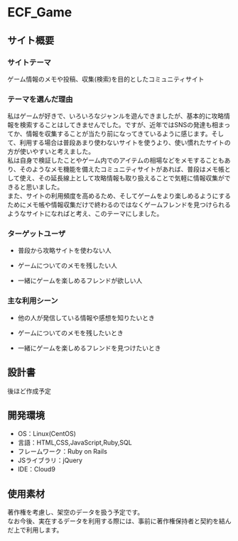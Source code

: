 # <!--ここにアプリ名を入力-->ECF_Game
<!--​READMEを作成する際は、項目内の【補足説明】は削除して完成させてください。-->
## サイト概要
### サイトテーマ
<!-- 【補足説明】 -->
<!-- - 〜なコミュニティサイトorレビューサイトorSNS　と１文で記載する --> 
​ゲーム情報のメモや投稿、収集(検索)を目的としたコミュニティサイト


### テーマを選んだ理由
<!-- 【補足説明】 -->
<!-- - ですます調で記載しましょう。READMEファイルは企業様も見られます。 -->
<!-- - ３文以上記載しましょう。 -->

<!--　★テーマ理由を記載する際のポイント　-->
<!-- - 自分自身の背景の説明（このポートフォリオを作る前提を説明） -->
<!-- - 扱う題材が抱えている問題・課題の説明 -->
<!-- - ターゲットとするユーザーが持つであろう課題の説明（需要をアピールするため） -->
<!-- - 当問題を解決するために、このようなポートフォリオを制作してみようと考えました」という結び -->

<!-- ★記載例 -->
<!-- もともと料理が好きで、オリジナルレシピで料理を作ることが多いのですが、少しずつレシピが1パターンになってきており頭を悩ませていました。 -->
<!-- 身近に自分と同じように、料理を好んでする友人がいないため困っていた所、他の人がどのようなレシピで作っているのかを知れるサービスがあれば便利だと考えました。 -->
<!-- また料理好きな人だけでなく、日々料理を作る必要があるがレシピに困っている人の助けにもなると考え、このテーマにしました。 -->
​私はゲームが好きで、いろいろなジャンルを遊んできましたが、基本的に攻略情報を検索することはしてきませんでした。ですが、近年ではSNSの発達も相まってか、情報を収集することが当たり前になってきているように感じます。そして、利用する場合は普段あまり使わないサイトを使うより、使い慣れたサイトの方が使いやすいと考えました。  
私は自身で検証したことやゲーム内でのアイテムの相場などをメモすることもあり、そのようなメモ機能を備えたコミュニティサイトがあれば、普段はメモ帳として使え、その延長線上として攻略情報も取り扱えることで気軽に情報収集ができると思いました。  
また、サイトの利用頻度を高めるため、そしてゲームをより楽しめるようにするためにメモ帳や情報収集だけで終わるのではなくゲームフレンドを見つけられるようなサイトになればと考え、このテーマにしました。


### ターゲットユーザ
<!-- 【補足説明】 -->
<!-- - 〜な人という記載方法で、2つ以上記載しましょう -->
<!-- - テーマ理由と矛盾のないターゲットを選出しましょう -->
<!-- - 実際にサービスを利用する立場であると想定しましょう  -->
 - ​普段から攻略サイトを使わない人

 - ゲームについてのメモを残したい人

 - 一緒にゲームを楽しめるフレンドが欲しい人


### 主な利用シーン
<!-- 【補足説明】 -->
<!-- - 〜な時という記載方法で、2つ以上記載しましょう -->
 - 他の人が発信している情報や感想を知りたいとき

 - ゲームについてのメモを残したいとき

 - 一緒にゲームを楽しめるフレンドを見つけたいとき


## 設計書
<!-- 【補足説明】 -->
<!-- - テーマ提出時点では不要です。 -->
<!-- - 当項目には「後ほど作成予定」と記載しましょう。 -->
​後ほど作成予定


## 開発環境
- OS：Linux(CentOS)
- 言語：HTML,CSS,JavaScript,Ruby,SQL
- フレームワーク：Ruby on Rails
- JSライブラリ：jQuery
- IDE：Cloud9
​

## 使用素材
<!-- - 外部サービスの画像素材・音声素材を使用した場合は、必ずサービス名とURLを明記してください。 -->
<!-- - アプリケーションの実装に使用したgem/bootstrapのリファレンスなどの記載は不要です。 -->
<!-- - 使用しない場合は、使用素材の項目をREADMEから削除してください。 -->
<!-- - 架空の団体・題材を前提にポートフォリオを制作する場合、下記のテンプレートを当項目内に記載しましょう。 -->
<!-- 【テンプレート】 -->
<!-- 著作権を考慮し、架空のデータを扱う予定です。 -->
<!-- なお今後、実在するデータを利用する際には、事前に著作権保持者と契約を結んだ上で利用します。 -->
著作権を考慮し、架空のデータを扱う予定です。  
なお今後、実在するデータを利用する際には、事前に著作権保持者と契約を結んだ上で利用します。